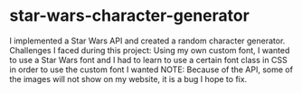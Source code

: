 # star-wars-character-generator

I implemented a Star Wars API and created a random character generator.
Challenges I faced during this project:
  Using my own custom font,
    I wanted to use a Star Wars font and I had to learn to use a certain font class in CSS in order to use the custom font I wanted
NOTE: Because of the API, some of the images will not show on my website, it is a bug I hope to fix.
